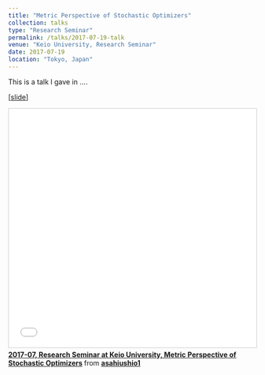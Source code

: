 ```yaml
---
title: "Metric Perspective of Stochastic Optimizers"
collection: talks
type: "Research Seminar"
permalink: /talks/2017-07-19-talk
venue: "Keio University, Research Seminar"
date: 2017-07-19
location: "Tokyo, Japan"
---
```


This is a talk I gave in ....

[<a href="https://www.slideshare.net/asahiushio1/201707-research-seminar-at-keio-university-metric-perspective-of-stochastic-optimizers">slide</a>]

<iframe src="//www.slideshare.net/slideshow/embed_code/key/MeRLfoLZGTj3w6" width="595" height="485" frameborder="0" marginwidth="0" marginheight="0" scrolling="no" style="border:1px solid #CCC; border-width:1px; margin-bottom:5px; max-width: 100%;" allowfullscreen> </iframe> <div style="margin-bottom:5px"> <strong> <a href="//www.slideshare.net/asahiushio1/201707-research-seminar-at-keio-university-metric-perspective-of-stochastic-optimizers" title="2017-07, Research Seminar at Keio University, Metric Perspective of Stochastic Optimizers" target="_blank">2017-07, Research Seminar at Keio University, Metric Perspective of Stochastic Optimizers</a> </strong> from <strong><a href="https://www.slideshare.net/asahiushio1" target="_blank">asahiushio1</a></strong> </div>


